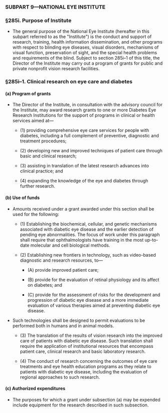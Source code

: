 ### SUBPART 9—NATIONAL EYE INSTITUTE

### §285i. Purpose of Institute
* The general purpose of the National Eye Institute (hereafter in this subpart referred to as the "Institute") is the conduct and support of research, training, health information dissemination, and other programs with respect to blinding eye diseases, visual disorders, mechanisms of visual function, preservation of sight, and the special health problems and requirements of the blind. Subject to section 285i–1 of this title, the Director of the Institute may carry out a program of grants for public and private nonprofit vision research facilities.

### §285i–1. Clinical research on eye care and diabetes
#### (a) Program of grants
* The Director of the Institute, in consultation with the advisory council for the Institute, may award research grants to one or more Diabetes Eye Research Institutions for the support of programs in clinical or health services aimed at—

  * (1) providing comprehensive eye care services for people with diabetes, including a full complement of preventive, diagnostic and treatment procedures;

  * (2) developing new and improved techniques of patient care through basic and clinical research;

  * (3) assisting in translation of the latest research advances into clinical practice; and

  * (4) expanding the knowledge of the eye and diabetes through further research.

#### (b) Use of funds
* Amounts received under a grant awarded under this section shall be used for the following:

  * (1) Establishing the biochemical, cellular, and genetic mechanisms associated with diabetic eye disease and the earlier detection of pending eye abnormalities. The focus of work under this paragraph shall require that ophthalmologists have training in the most up-to-date molecular and cell biological methods.

  * (2) Establishing new frontiers in technology, such as video-based diagnostic and research resources, to—

    * (A) provide improved patient care;

    * (B) provide for the evaluation of retinal physiology and its affect on diabetes; and

    * (C) provide for the assessment of risks for the development and progression of diabetic eye disease and a more immediate evaluation of various therapies aimed at preventing diabetic eye disease.


* Such technologies shall be designed to permit evaluations to be performed both in humans and in animal models.

  * (3) The translation of the results of vision research into the improved care of patients with diabetic eye disease. Such translation shall require the application of institutional resources that encompass patient care, clinical research and basic laboratory research.

  * (4) The conduct of research concerning the outcomes of eye care treatments and eye health education programs as they relate to patients with diabetic eye disease, including the evaluation of regional approaches to such research.

#### (c) Authorized expenditures
* The purposes for which a grant under subsection (a) may be expended include equipment for the research described in such subsection.